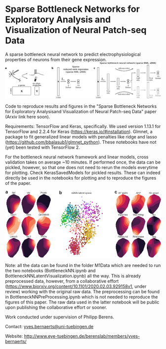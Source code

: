 # Sparse Bottleneck Networks for Exploratory Analysis and Visualization of Neural Patch-seq Data
A sparse bottleneck neural network to predict electrophysiological properties of neurons from their gene expression.
![sBNN architecture](./schematic-autoallo.png)

Code to reproduce results and figures in the "Sparse Bottleneck Networks for Exploratory Analysisand Visualization of Neural Patch-seq Data" paper (Arxiv link here soon). 

Requirements:
TensorFlow and Keras, specifically. We used version 1.13.1 for TensorFlow and 2.2.4 for Keras (https://keras.io/#installation).
Glmnet, a package to fit generalized linear models with penalties like ridge and lasso (https://github.com/bbalasub1/glmnet_python). These notebooks have not (yet) been tested with TensorFlow 2.

For the bottleneck neural network framework and linear models, cross validation takes on average ~10 minutes. If performed once, the data can be pickled, however, so that one does not need to rerun the models everytime for plotting. Check KerasSavedModels for pickled results. These can indeed directly be used in the notebooks for plotting and to reproduce the figures of the paper.

![sBNN latent space visualisation](./figures/Bottleneck_latent_space_all_together.png)

Note: all the data can be found in the folder M1Data which are needed to run the two notebooks (BottleneckNN.ipynb and BottleneckNNLatentVisualization.ipynb) all the way. This is already preprocessed data, however, from a collaborative effort (https://www.biorxiv.org/content/10.1101/2020.02.03.929158v1, under review) working with the original raw data. The preprocessing can be found in BottleneckNNPreProcessing.ipynb which is not needed to reproduce the figures of this paper. The raw data used in the latter notebook will be public upon publishing the collaborative effort or sooner.

Work conducted under supervision of Philipp Berens.

Contact: yves.bernaerts@uni-tuebingen.de

Website: http://www.eye-tuebingen.de/berenslab/members/yves-bernaerts/
